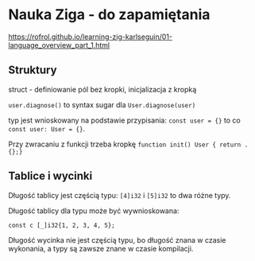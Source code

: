 # Nauka Ziga - do zapamiętania

https://rofrol.github.io/learning-zig-karlseguin/01-language_overview_part_1.html

## Struktury

struct - definiowanie pól bez kropki, inicjalizacja z kropką

`user.diagnose()` to syntax sugar dla `User.diagnose(user)`

typ jest wnioskowany na podstawie przypisania: `const user = {}` to co `const user: User = {}`.

Przy zwracaniu z funkcji trzeba kropkę `function init() User { return .{};}`

## Tablice i wycinki

Długość tablicy jest częścią typu: `[4]i32` i `[5]i32` to dwa różne typy.

Długość tablicy dla typu może być wywnioskowana:

```zig
const c [_]i32{1, 2, 3, 4, 5};
```

Długość wycinka nie jest częścią typu, bo długość znana w czasie wykonania, a typy są zawsze znane w czasie kompilacji.
